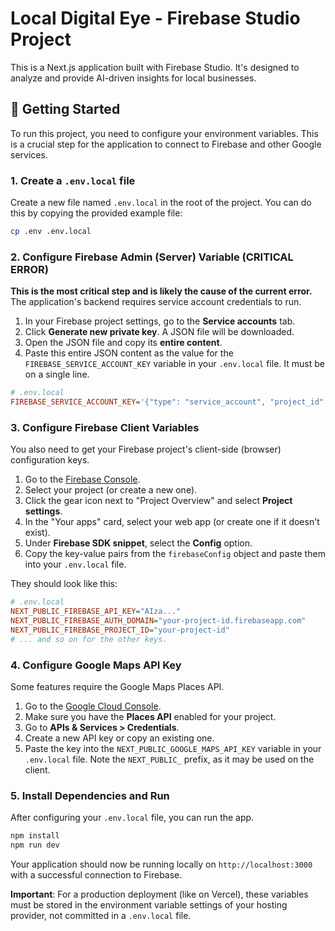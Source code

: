 # Local Digital Eye - Firebase Studio Project

This is a Next.js application built with Firebase Studio. It's designed to analyze and provide AI-driven insights for local businesses.

## 🚀 Getting Started

To run this project, you need to configure your environment variables. This is a crucial step for the application to connect to Firebase and other Google services.

### 1. Create a `.env.local` file

Create a new file named `.env.local` in the root of the project. You can do this by copying the provided example file:

```bash
cp .env .env.local
```

### 2. Configure Firebase Admin (Server) Variable (CRITICAL ERROR)

**This is the most critical step and is likely the cause of the current error.** The application's backend requires service account credentials to run.

1.  In your Firebase project settings, go to the **Service accounts** tab.
2.  Click **Generate new private key**. A JSON file will be downloaded.
3.  Open the JSON file and copy its **entire content**.
4.  Paste this entire JSON content as the value for the `FIREBASE_SERVICE_ACCOUNT_KEY` variable in your `.env.local` file. It must be on a single line.

```ini
# .env.local
FIREBASE_SERVICE_ACCOUNT_KEY='{"type": "service_account", "project_id": "...", ...}'
```

### 3. Configure Firebase Client Variables

You also need to get your Firebase project's client-side (browser) configuration keys.

1.  Go to the [Firebase Console](https://console.firebase.google.com/).
2.  Select your project (or create a new one).
3.  Click the gear icon next to "Project Overview" and select **Project settings**.
4.  In the "Your apps" card, select your web app (or create one if it doesn't exist).
5.  Under **Firebase SDK snippet**, select the **Config** option.
6.  Copy the key-value pairs from the `firebaseConfig` object and paste them into your `.env.local` file.

They should look like this:

```ini
# .env.local
NEXT_PUBLIC_FIREBASE_API_KEY="AIza..."
NEXT_PUBLIC_FIREBASE_AUTH_DOMAIN="your-project-id.firebaseapp.com"
NEXT_PUBLIC_FIREBASE_PROJECT_ID="your-project-id"
# ... and so on for the other keys.
```

### 4. Configure Google Maps API Key

Some features require the Google Maps Places API.

1.  Go to the [Google Cloud Console](https://console.cloud.google.com/).
2.  Make sure you have the **Places API** enabled for your project.
3.  Go to **APIs & Services > Credentials**.
4.  Create a new API key or copy an existing one.
5.  Paste the key into the `NEXT_PUBLIC_GOOGLE_MAPS_API_KEY` variable in your `.env.local` file. Note the `NEXT_PUBLIC_` prefix, as it may be used on the client.

### 5. Install Dependencies and Run

After configuring your `.env.local` file, you can run the app.

```bash
npm install
npm run dev
```

Your application should now be running locally on `http://localhost:3000` with a successful connection to Firebase.

**Important**: For a production deployment (like on Vercel), these variables must be stored in the environment variable settings of your hosting provider, not committed in a `.env.local` file.
